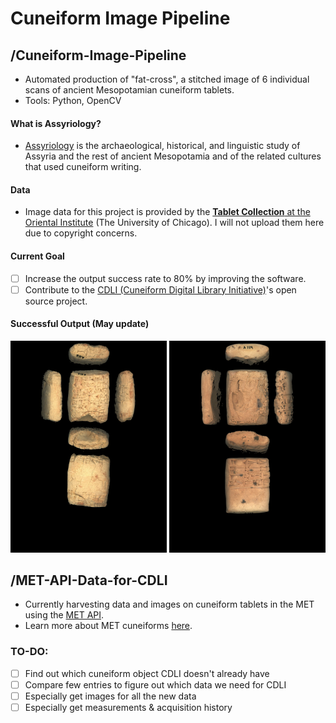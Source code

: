 # Cuneiform Image Pipeline

## /Cuneiform-Image-Pipeline
* Automated production of "fat-cross", a stitched image of 6 individual scans of ancient Mesopotamian cuneiform tablets. 
* Tools: Python, OpenCV
#### What is Assyriology? 
* [Assyriology](https://en.wikipedia.org/wiki/Assyriology) is the archaeological, historical, and linguistic study of Assyria and the rest of ancient Mesopotamia and of the related cultures that used cuneiform writing. 

#### Data
* Image data for this project is provided by the [**Tablet Collection** at the Oriental Institute](https://oi.uchicago.edu/collections/tablet-collection-and-tablet-room) (The University of Chicago). I will not upload them here due to copyright concerns. 

#### Current Goal
- [ ] Increase the output success rate to 80% by improving the software. 
- [ ] Contribute to the [CDLI (Cuneiform Digital Library Initiative)](https://github.com/cdli-gh)'s open source project.  

#### Successful Output (May update)
<img src=Cuneiform-Image-Pipeline/A00102.jpg width=250> <img src=Cuneiform-Image-Pipeline/A00159.jpg width=250>


## /MET-API-Data-for-CDLI
* Currently harvesting data and images on cuneiform tablets in the MET using the [MET API](https://metmuseum.github.io). 
* Learn more about MET cuneiforms [here](https://www.metmuseum.org/search-results#!/search?q=cuneiform).

### TO-DO:
- [ ] Find out which cuneiform object CDLI doesn't already have
- [ ] Compare few entries to figure out which data we need for CDLI
- [ ] Especially get images for all the new data
- [ ] Especially get measurements & acquisition history 
